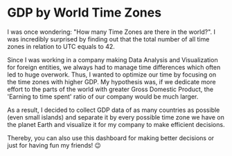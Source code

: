 # GDP by World Time Zones
I was once wondering: "How many Time Zones are there in the world?". I was incredibly surprised by finding out that the total number of all time zones in relation to UTC equals to 42.

Since I was working in a company making Data Analysis and Visualization for foreign entities, we always had to manage time differences which often led to huge overwork. Thus, I wanted to optimize our time by focusing on the time zones with higher GDP. My hypothesis was, if we dedicate more effort to the parts of the world with greater Gross Domestic Product, the 'Earning to time spent' ratio of our company would be much larger. 

As a result, I decided to collect GDP data of as many countries as possible (even small islands) and separate it by every possible time zone we have on the planet Earth and visualize it for my company to make efficient decisions. 

Thereby, you can also use this dashboard for making better decisions or just for having fun my friends! 😉
